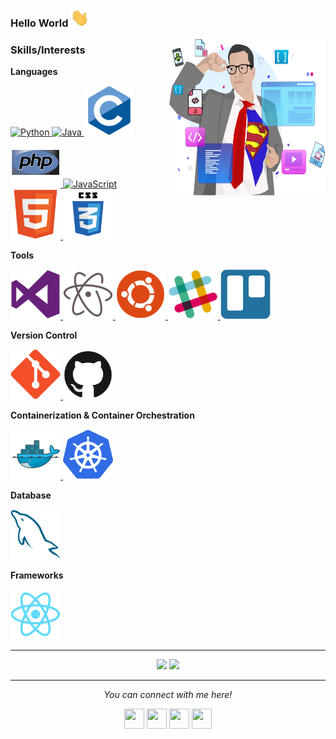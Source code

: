 ### Hello World <img src="https://raw.githubusercontent.com/DavidCabral/DavidCabral/master/assets/Hi.gif?raw=true" width="30px">

<img align = 'right' src="https://raw.githubusercontent.com/DavidCabral/DavidCabral/main/assets/eu.svg" alt="David Cabral" width="250" height="250">


### Skills/Interests

**Languages**

<a href="https://www.python.org/">
  <img
    alt="Python"
    height="80"
    width="80"
    src="https://devicons.github.io/devicon/devicon.git/icons/python/python-original.svg" />
</a>
<a href="https://www.java.com/en/">
  <img
    alt="Java"
    height="80"
    width="80"
    src="https://devicons.github.io/devicon/devicon.git/icons/java/java-original.svg" />
</a>
<a href="https://www.cprogramming.com/">
  <img
    alt="C"
    height="80"
    width="80"
    src="https://raw.githubusercontent.com/DavidCabral/DavidCabral/master/assets/c-original.svg?raw=true?sanitize=true" />
</a>
<a href="https://www.php.net">
  <img
    alt="PHP"
    height="80"
    width="80"
    src="https://raw.githubusercontent.com/DavidCabral/DavidCabral/master/assets/php-original.svg" />
</a>
<a href="https://www.javascript.com/">
  <img
    alt="JavaScript"
    height="80"
    width="80"
    src="https://devicons.github.io/devicon/devicon.git/icons/javascript/javascript-original.svg" />
</a>
<a href="https://w3.org/">
  <img
    alt="Dart"
    height="80"
    width="80"
    src="https://raw.githubusercontent.com/DavidCabral/DavidCabral/master/assets/html5-original.svg" />
</a>
<a href="https://w3.org/">
  <img
    alt="CSS"
    height="80"
    width="80"
    src="https://raw.githubusercontent.com/DavidCabral/DavidCabral/master/assets/css3.svg" />
</a>


**Tools**

<a href="code.visualstudio.com/">
  <img 
    alt="VS Code"
    height="80"
    width="80"
    src="https://raw.githubusercontent.com/DavidCabral/DavidCabral/master/assets/visualstudio-plain.svg" />
</a>
<a href="atom.io">
  <img 
    alt="Atom"
    height="80"
    width="80"
    src="https://raw.githubusercontent.com/DavidCabral/DavidCabral/master/assets/atom-original.svg" />
</a>
<a href="https://ubuntu.com">
  <img 
    alt="Ubuntu"
    height="80"
    width="80"
    src="https://raw.githubusercontent.com/DavidCabral/DavidCabral/master/assets/ubuntu-plain.svg" />
</a>
<a href="https://slack.com">
  <img 
    alt="Slack"
    height="80"
    width="80"
    src="https://raw.githubusercontent.com/DavidCabral/DavidCabral/master/assets/slack-original.svg" />
</a>
  <a href="https://trello.com">
  <img 
    alt="Trello"
    height="80"
    width="80"
    src="https://raw.githubusercontent.com/DavidCabral/DavidCabral/master/assets/trello-plain.svg" />
</a>


**Version Control**

<a href="https://git-scm.com">
  <img
    alt="Git"
    height="80"
    width="80"
    src="https://raw.githubusercontent.com/DavidCabral/DavidCabral/master/assets/git-original.svg" />
</a>
<a href="https://github.com">
  <img
    alt="Github"
    height="80"
    width="80"
    src="https://raw.githubusercontent.com/DavidCabral/DavidCabral/master/assets/github-original.svg" />
</a>


**Containerization & Container Orchestration**

<a href="https://hub.docker.com/">
  <img 
    alt="Docker"
    height="80"
    width="80"
    src="https://raw.githubusercontent.com/DavidCabral/DavidCabral/master/assets/docker-original.svg" />
</a>
<a href="https://kubernetes.io/">
  <img 
    alt="Kubernetes"
    height="80"
    width="80"
    src="https://raw.githubusercontent.com/DavidCabral/DavidCabral/master/assets/kubernetes-icon.svg" />
</a>


**Database**

<a href="https://mysql.com/">
  <img 
    alt="MySql"
    height="80"
    width="80"
    src="https://raw.githubusercontent.com/DavidCabral/DavidCabral/master/assets/mysql-original.svg" />
</a>


**Frameworks**

<a href="https://reactjs.org/">
  <img
    alt="React"
    height="80"
    width="80"
    src="https://raw.githubusercontent.com/DavidCabral/DavidCabral/master/assets/react-original.svg" />
</a>

<br>

<hr>
<p align = "center">
  <img src = "https://github-readme-stats.vercel.app/api?username=DavidCabral&show_icons=true&theme=dark&line_height=40">
  <img src = "https://github-readme-stats.vercel.app/api/top-langs/?username=DavidCabral&theme=dark">
</p>

<hr>
<p align="center">
  <i>You can connect with me here!</i>
  <p align="center">
    <a href="https://twitter.com/vasta287" alt="Twitter"><img height="32" width="32" src="https://cdn.jsdelivr.net/npm/simple-icons@v3/icons/twitter.svg"/></a>
    <a href="https://www.linkedin.com/in/DavidCabral" alt="Linkedin"><img height="32" width="32" src="https://cdn.jsdelivr.net/npm/simple-icons@v3/icons/linkedin.svg" /></a>
    <a href="https://github.com/DavidCabral" alt="GitHub"><img height="32" width="32" src="https://cdn.jsdelivr.net/npm/simple-icons@v3/icons/github.svg" /></a>
    <a href="https://medium.com/@shreevatsan" alt="Medium"><img height="32" width="32" src="https://cdn.jsdelivr.net/npm/simple-icons@v3/icons/medium.svg" /></a>
  </p>
</p>



<!--
**DavidCabral/DavidCabral** is a ✨ _special_ ✨ repository because its `README.md` (this file) appears on your GitHub profile.
Here are some ideas to get you started:

- 🔭 I’m currently working on ...
- 🌱 I’m currently learning ...
- 👯 I’m looking to collaborate on ...
- 🤔 I’m looking for help with ...
- 💬 Ask me about ...
- 📫 How to reach me: ...
- 😄 Pronouns: ...
- ⚡ Fun fact: ...
-->

